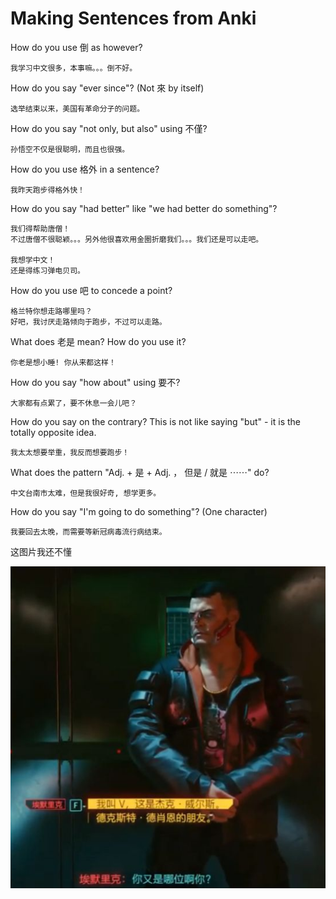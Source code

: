 # Making Sentences from Anki

How do you use 倒 as however?

    我学习中文很多，本事嘛。。。倒不好。

How do you say "ever since"? (Not 來 by itself)

    选举结束以来，美国有革命分子的问题。

How do you say "not only, but also" using 不僅?

    孙悟空不仅是很聪明，而且也很强。

How do you use 格外 in a sentence?

    我昨天跑步得格外快！

How do you say "had better" like "we had better do something"?

    我们得帮助唐僧！
    不过唐僧不很聪颖。。。另外他很喜欢用金圈折磨我们。。。我们还是可以走吧。

    我想学中文！
    还是得练习弹电贝司。

How do you use 吧 to concede a point?

    格兰特你想走路哪里吗？
    好吧，我讨厌走路倾向于跑步，不过可以走路。

What does 老是 mean? How do you use it?

    你老是想小睡! 你从来都这样！

How do you say "how about" using 要不?

    大家都有点累了，要不休息一会儿吧？

How do you say on the contrary? This is not like saying "but" - it is the totally opposite idea.

    我太太想要举重，我反而想要跑步！

What does the pattern "Adj. + 是 + Adj. ， 但是 / 就是 ⋯⋯" do?

    中文台南市太难，但是我很好奇, 想学更多。

How do you say "I'm going to do something"? (One character)

    我要回去太晚，而需要等新冠病毒流行病结束。

这图片我还不懂

![](2021-01-12-16-50-38.png)